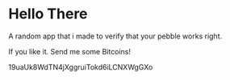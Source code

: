 # Hello There
A random app that i made to verify that your pebble works right.

If you like it. Send me some Bitcoins!

19uaUk8WdTN4jXggruiTokd6iLCNXWgGXo
